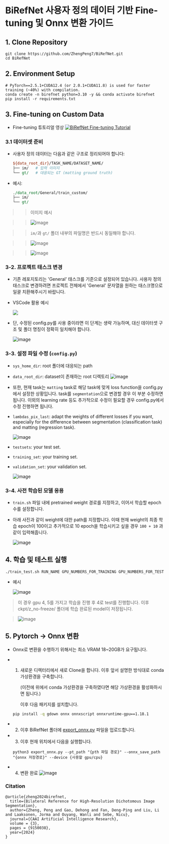 # BiRefNet 사용자 정의 데이터 기반 Fine-tuning 및 Onnx 변환 가이드

## 1. Clone Repository

```shell
git clone https://github.com/ZhengPeng7/BiRefNet.git
cd BiRefNet
```

## 2. Environment Setup

```shell
# PyTorch==2.5.1+CUDA12.4 (or 2.0.1+CUDA11.8) is used for faster training (~40%) with compilation.
conda create -n birefnet python=3.10 -y && conda activate birefnet
pip install -r requirements.txt
```


## 3. Fine-tuning on Custom Data

- Fine-tuning 튜토리얼 영상
[![BiRefNet Fine-tuning Tutorial](https://img.youtube.com/vi/FwGT_0V9E-k/0.jpg)](https://youtu.be/FwGT_0V9E-k)

### 3.1 데이터셋 준비

- 사용자 정의 데이터는 다음과 같은 구조로 정리되어야 합니다:

  ```perl
  ${data_root_dir}/TASK_NAME/DATASET_NAME/
  ├── im/   # 입력 이미지
  └── gt/   # 대응되는 GT (matting ground truth)
  ```

- 예시:
  ```perl
  ./data_root/General/train_custom/
  ├── im/
  └── gt/
  ```

> > 이미지 예시

> > ![image](https://github.com/user-attachments/assets/f22b4c14-5a33-4c97-aeae-b40542b83e24)

> > `im/`과 `gt/` 폴더 내부의 파일명은 반드시 동일해야 합니다.

> > ![image](https://github.com/user-attachments/assets/2ab9420a-46d3-4a1c-8499-90bf23f44aeb)

> > ![image](https://github.com/user-attachments/assets/bb9e10aa-a0af-4cee-ae99-98b520a29ef5)




### 3-2. 프로젝트 태스크 변경

- 기존 레포지토리는 'General' 태스크를 기준으로 설정되어 있습니다. 사용자 정의 태스크로 변경하려면 프로젝트 전체에서 'General' 문자열을 원하는 태스크명으로 일괄 치환해주시기 바랍니다.

- VSCode 활용 예시

  <img src="https://drive.google.com/thumbnail?id=1J6gzTmrVnQsmtt3hi6ch3ZrH7Op9PKSB&sz=w400" />

- 단, 수정된 config.py를 사용 중이라면 이 단계는 생략 가능하며, 대신 데이터셋 구조 및 폴더 명칭이 정확히 일치해야 합니다.

  ![image](https://github.com/user-attachments/assets/5f5b4801-3b7c-4601-a648-b7a296d5d92b)



### 3-3. 설정 파일 수정 (`config.py`)
  - `sys_home_dir`: root 폴더에 대응되는 path
  - `data_root_dir`: dataset이 존재하는 root 디렉토리
    ![image](https://github.com/user-attachments/assets/ab7ddcbf-9e9f-40ec-b000-92fdbc8de88f)

  -  또한, 현재 task는 `matting` task로 해당 task에 맞게 loss function을 config.py에서 설정한 상황입니다. task를 `segmentation`으로 변경할 경우 이 부분 수정하면 됩니다. 이외의 learning rate 등도 추가적으로 수정이 필요할 경우 config.py에서 수정 진행하면 됩니다.

  - `lambdas_pix_last`: adapt the weights of different losses if you want, especially for the difference between segmentation (classification task) and matting (regression task).
     
      ![image](https://github.com/user-attachments/assets/3dff2140-411e-47b3-ae1b-d69825fa1672)

   + `testsets`: your test set.
   + `training_set`: your training set.
   + `validation_set`: your validation set.
     
     ![image](https://github.com/user-attachments/assets/4cd0f4e9-6594-4a4b-9be9-7f944958d56b)



### 3-4. 사전 학습된 모델 응용
- `train.sh` 파일 내에 pretrained weight 경로를 지정하고, 이어서 학습할 epoch 수를 설정합니다.
- 아래 사진과 같이 weight에 대한 path를 지정합니다. 이때 현재 weight의 최종 학습 epoch이 100이고 추가적으로 10 epoch을 학습시키고 싶을 경우 `100 + 10` 과 같이 입력해줍니다.

   ![image](https://github.com/user-attachments/assets/57d321e8-2d8f-4e08-8efc-8b10d34e27df)

 
## 4. 학습 및 테스트 실행

```shell
./train_test.sh RUN_NAME GPU_NUMBERS_FOR_TRAINING GPU_NUMBERS_FOR_TEST
```
- 예시
  
  ![image](https://github.com/user-attachments/assets/b18baeb0-2311-4ea1-9e9b-564bf45fe369)
> 이 경우 gpu 4, 5를 가지고 학습을 진행 후 4로 test를 진행합니다. 이후 ckpt/z_no-freeze/ 폴더에 학습 완료된 model이 저장됩니다.

> ![image](https://github.com/user-attachments/assets/fa59b3e5-762d-46e3-8258-05637008f67c)


## 5. Pytorch -> Onnx 변환
- Onnx로 변환을 수행하기 위해서는 최소 VRAM 18~20GB가 요구됩니다.

- 1. 새로운 디렉터리에서 새로 Clone을 합니다. 이후 앞서 설명한 방식대로 conda 가상환경을 구축합니다.

     (이전에 위에서 conda 가상환경을 구축하였다면 해당 가상환경을 활성화하시면 됩니다.)
     
     이후 다음 패키지를 설치합니다.

  ```bash
  pip install -q gdown onnx onnxscript onnxruntime-gpu==1.18.1
  ```

- 2. 이후 BiRefNet 폴더에 [export_onnx.py](https://drive.google.com/file/d/1FB_kSi9u_4pXGtcQNUAtEeWzFkpGrTU4/view?usp=sharing) 파일을 업로드합니다.

- 3. 이후 현재 위치에서 다음을 실행합니다.
  
  ```shell
  python3 export_onnx.py --pt_path "{pth 파일 경로}" --onnx_save_path "{onnx 저장경로}" --device {사용할 gpu/cpu}
  ```

- 4. 변환 완료
  ![image](https://github.com/user-attachments/assets/aa8ac210-dc93-4f16-bf48-9557231d753c)



### Citation

```
@article{zheng2024birefnet,
  title={Bilateral Reference for High-Resolution Dichotomous Image Segmentation},
  author={Zheng, Peng and Gao, Dehong and Fan, Deng-Ping and Liu, Li and Laaksonen, Jorma and Ouyang, Wanli and Sebe, Nicu},
  journal={CAAI Artificial Intelligence Research},
  volume = {3},
  pages = {9150038},
  year={2024}
}
```

